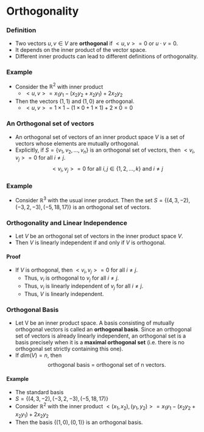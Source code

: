 # Orthogonality

### Definition

- Two vectors $u,v \in V$ are **orthogonal** if $<u,v> = 0$ or $u \cdot v = 0$.
- It depends on the inner product of the vector space.
- Different inner products can lead to different definitions of orthogonality.

### Example

- Consider the $\mathbb{R}^2$ with inner product
  - $<u,v> = x_1y_1 - (x_2y_2 + x_2y_1) + 2x_2y_2$
- Then the vectors $(1,1)$ and $(1,0)$ are orthogonal.
  - $<u,v> = 1 \times 1 - (1 \times 0 + 1 \times 1) + 2 \times 0 = 0$

### An Orthogonal set of vectors

- An orthogonal set of vectors of an inner product space $V$ is a set of vectors whose elements are mutually orthogonal.
- Explicitly, if $S = \{v_1,v_2,\dots,v_n\}$ is an orthogonal set of vectors, then $<v_i,v_j> = 0$ for all $i \neq j$.
  $$<v_i,v_j> = 0 \text{ for all } i,j \in \{1,2, \dots, k\} \text{ and } i \neq j$$

### Example

- Consider $\mathbb{R}^3$ with the usual inner product. Then the set $S = \{(4,3, -2), (-3, 2, -3), (-5, 18, 17)\}$ is an orthogonal set of vectors.

### Orthogonality and Linear Independence

- Let $V$ be an orthogonal set of vectors in the inner product space $V$.
- Then $V$ is linearly independent if and only if $V$ is orthogonal.

#### Proof

- If $V$ is orthogonal, then $<v_i,v_j> = 0$ for all $i \neq j$.
  - Thus, $v_i$ is orthogonal to $v_j$ for all $i \neq j$.
  - Thus, $v_i$ is linearly independent of $v_j$ for all $i \neq j$.
  - Thus, $V$ is linearly independent.

### Orthogonal Basis

- Let V be an inner product space. A basis consisting of mutually orthogonal vectors is called an **orthogonal basis**.
  Since an orthogonal set of vectors is already linearly independent, an orthogonal set is a basis precisely when it is a **maximal orthogonal set** (i.e. there is no orthogonal set strictly containing this one).
- If $dim(V) = n$, then
  $$\text{orthogonal basis = orthogonal set of n vectors.}$$

#### Example

- The standard basis
- $S = \{(4,3, -2), (-3, 2, -3), (-5, 18, 17)\}$
- Consider $\mathbb{R}^2$ with the inner product $<(x_1,x_2),(y_1,y_2)> = x_1y_1 - (x_2y_2 + x_2y_1) + 2x_2y_2$
- Then the basis $\{(1,0), (0,1)\}$ is an orthogonal basis.
